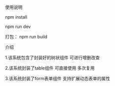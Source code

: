 使用说明

npm install

npm run dev

打包：
npm run build

介绍 

1.该系统包含了封装好的树状组件  可进行增删改查

2.该系统封装了table组件  可直接使用   多次复用

3.该系统封装了form表单组件   支持扩展动态表单的属性
